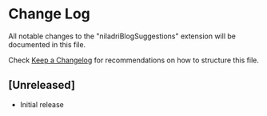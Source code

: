 # Change Log

All notable changes to the "niladriBlogSuggestions" extension will be documented in this file.

Check [Keep a Changelog](http://keepachangelog.com/) for recommendations on how to structure this file.

## [Unreleased]

- Initial release